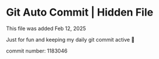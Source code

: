 # Git Auto Commit | Hidden File

This file was added Feb 12, 2025

Just for fun and keeping my daily git commit active 🤪

commit number: 1183046
